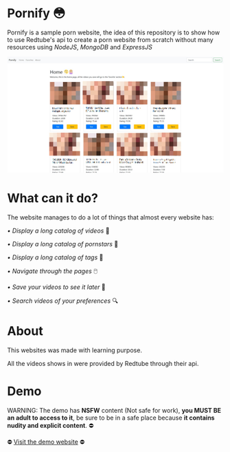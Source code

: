 # Pornify  :flushed:

Pornify is a sample porn website, the idea of this repository is to show how to use Redtube's api to create a porn website from scratch without many resources using *NodeJS*, *MongoDB* and *ExpressJS*

![alt text](ignore_it/image1.jpg)


# What can it do?

The website manages to do a lot of things that almost every website has:

*• Display a long catalog of videos*  :ledger:

*• Display a long catalog of pornstars*  :kiss:

*• Display a long catalog of tags*  :bookmark_tabs:

*• Navigate through the pages* 🖱️

*• Save your videos to see it later*  :floppy_disk:

*• Search videos of your preferences*  :mag:


# About

This websites was made with learning purpose.

All the videos shows in were provided by Redtube through their api.

# Demo

WARNING: The demo has **NSFW** content (Not safe for work), **you MUST BE an adult to access to it**, be sure to be in a safe place because **it contains nudity and explicit content**. :no_entry:

:no_entry: [Visit the demo website](https://sleepy-falls-11779.herokuapp.com/) :no_entry:
